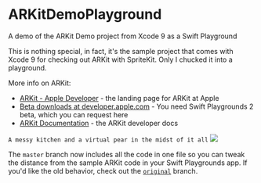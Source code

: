 # ARKitDemoPlayground
A demo of the ARKit Demo project from Xcode 9 as a Swift Playground

This is nothing special, in fact, it's the sample project that comes with Xcode 9 for checking out ARKit with SpriteKit. Only I chucked it into a playground.

More info on ARKit:
* [ARKit - Apple Developer](https://developer.apple.com/arkit/) - the landing page for ARKit at Apple
* [Beta downloads at developer.apple.com](https://developer.apple.com/download/) - You need Swift Playgrounds 2 beta, which you can request here 
* [ARKit Documentation](https://developer.apple.com/documentation/arkit) - the ARKit developer docs


`A messy kitchen and a virtual pear in the midst of it all`
![](http://www.wickedpearprogramming.com/w/wp-content/uploads/2017/06/IMG_584809A41BBF-1.jpg)

The `master` branch now includes all the code in one file so you can tweak the distance from the sample ARKit code in your Swift Playgrounds app. If you'd like the old behavior, check out the [`original`](https://github.com/mhanlon/ARKitDemoPlayground/tree/original) branch.

